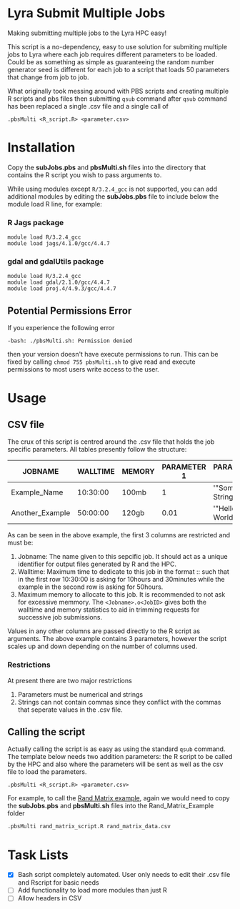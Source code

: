 # Lyra Submit Multiple Jobs
Making submitting multiple jobs to the Lyra HPC easy! 

This script is a no-dependency, easy to use solution for submiting multiple jobs to Lyra where each job requires different parameters to be loaded. Could be as something as simple as guaranteeing the random number generator seed is different for each job to a script that loads 50 parameters that change from job to job.

What originally took messing around with PBS scripts and creating multiple R scripts and pbs files then submitting `qsub` command after `qsub` command has been replaced a single .csv file and a single call of 

```shell
.pbsMulti <R_script.R> <parameter.csv>
```

# Installation
Copy the **subJobs.pbs** and **pbsMulti.sh** files into the directory that contains the R script you wish to pass arguments to. 

While using modules except `R/3.2.4_gcc` is not supported, you can add additional modules by editing the **subJobs.pbs** file to include below the module load R line, for example:

### R Jags package
``` shell
module load R/3.2.4_gcc
module load jags/4.1.0/gcc/4.4.7
```

### gdal and gdalUtils package
```shell
module load R/3.2.4_gcc
module load gdal/2.1.0/gcc/4.4.7
module load proj.4/4.9.3/gcc/4.4.7
```

## Potential Permissions Error
If you experience the following error 
```shell
-bash: ./pbsMulti.sh: Permission denied
```
then your version doesn't have execute permissions to run. This can be fixed by calling `chmod 755 pbsMulti.sh` to give read and execute permissions to most users write access to the user.

# Usage
## CSV file
The crux of this script is centred around the .csv file that holds the job specific parameters. All tables presently follow the structure:

| JOBNAME | WALLTIME | MEMORY | PARAMETER 1 | PARAMETER 2 | PARAMETER 3 |
| --- | --- | --- | --- | --- | --- |
| Example_Name | 10:30:00 | 100mb | 1 | '\"Some String\"' | 0.1 |
| Another_Example | 50:00:00 | 120gb | 0.01 | '\"Hello, World!\"' | 3.1428 |


As can be seen in the above example, the first 3 columns are restricted and must be:

1. Jobname: The name given to this sepcific job. It should act as a unique identifier for output files generated by R and the HPC.
2. Walltime: Maximum time to dedicate to this job in the format <hours>:<minutes>:<seconds> such that in the first row 10:30:00 is asking for 10hours and 30minutes while the example in the second row is asking for 50hours.
3. Maximum memory to allocate to this job. It is recommended to not ask for excessive memmory. The `<Jobname>.o<JobID>` gives both the walltime and memory statistics to aid in trimming requests for successive job submissions.

Values in any other columns are passed directly to the R script as arguments. The above example contains 3 parameters, however the script scales up and down depending on the number of columns used. 

### Restrictions
At present there are two major restrictions

1. Parameters must be numerical and strings
2. Strings can not contain commas since they conflict with the commas that seperate values in the .csv file. 

## Calling the script
Actually calling the script is as easy as using the standard `qsub` command. The template below needs two addition parameters: the R script to be called by the HPC and also where the parameters will be sent as well as the csv file to load the parameters. 
```shell
.pbsMulti <R_script.R> <parameter.csv>
```

For example, to call the [Rand Matrix example](https://github.com/A-Simmons/Lyra_Submit_Multiple_Jobs/tree/master/Rand_Matrix_Example), again we would need to copy the **subJobs.pbs** and **pbsMulti.sh** files into the Rand_Matrix_Example folder 
```shell
.pbsMulti rand_matrix_script.R rand_matrix_data.csv
```

# Task Lists
- [x] Bash script completely automated. User only needs to edit their .csv file and Rscript for basic needs 
- [ ] Add functionality to load more modules than just R
- [ ] Allow headers in CSV
